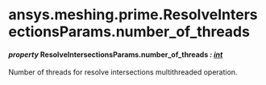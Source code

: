 # ansys.meshing.prime.ResolveIntersectionsParams.number_of_threads

<a id="ansys.meshing.prime.ResolveIntersectionsParams.number_of_threads"></a>

#### *property* ResolveIntersectionsParams.number_of_threads *: [int](https://docs.python.org/3.11/library/functions.html#int)*

Number of threads for resolve intersections multithreaded operation.

<!-- !! processed by numpydoc !! -->
